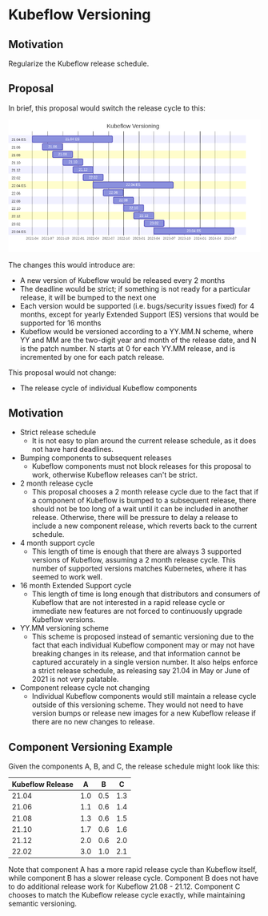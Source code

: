 # Kubeflow Versioning

## Motivation

Regularize the Kubeflow release schedule.

## Proposal

In brief, this proposal would switch the release cycle to this:

![Kubeflow Versioning](diagrams/kubeflow-versioning.png)

The changes this would introduce are:

- A new version of Kubeflow would be released every 2 months
- The deadline would be strict; if something is not ready for a particular release, it will be bumped to the next one
- Each version would be supported (i.e. bugs/security issues fixed) for 4 months, except for yearly Extended Support (ES) versions that would be supported for 16 months
- Kubeflow would be versioned according to a YY.MM.N scheme, where YY and MM are the two-digit year and month of the release date, and N is the patch number. N starts at 0 for each YY.MM release, and is incremented by one for each patch release.

This proposal would not change:

- The release cycle of individual Kubeflow components

## Motivation

- Strict release schedule
  - It is not easy to plan around the current release schedule, as it does not have hard deadlines.
- Bumping components to subsequent releases
  - Kubeflow components must not block releases for this proposal to work, otherwise Kubeflow releases can't be strict.
- 2 month release cycle
  - This proposal chooses a 2 month release cycle due to the fact that if a component of Kubeflow is bumped to a subsequent release, there should not be too long of a wait until it can be included in another release. Otherwise, there will be pressure to delay a release to include a new component release, which reverts back to the current schedule.
- 4 month support cycle
  - This length of time is enough that there are always 3 supported versions of Kubeflow, assuming a 2 month release cycle. This number of supported versions matches Kubernetes, where it has seemed to work well.
- 16 month Extended Support cycle
  - This length of time is long enough that distributors and consumers of Kubeflow that are not interested in a rapid release cycle or immediate new features are not forced to continuously upgrade Kubeflow versions.
- YY.MM versioning scheme
  - This scheme is proposed instead of semantic versioning due to the fact that each individual Kubeflow component may or may not have breaking changes in its release, and that information cannot be captured accurately in a single version number. It also helps enforce a strict release schedule, as releasing say 21.04 in May or June of 2021 is not very palatable.
- Component release cycle not changing
  - Individual Kubeflow components would still maintain a release cycle outside of this versioning scheme. They would not need to have version bumps or release new images for a new Kubeflow release if there are no new changes to release.

## Component Versioning Example

Given the components A, B, and C, the release schedule might look like this:

| Kubeflow Release |  A  |  B  |  C  |
| :--------------- | :-: | :-: | :-: |
| 21.04            | 1.0 | 0.5 | 1.3 |
| 21.06            | 1.1 | 0.6 | 1.4 |
| 21.08            | 1.3 | 0.6 | 1.5 |
| 21.10            | 1.7 | 0.6 | 1.6 |
| 21.12            | 2.0 | 0.6 | 2.0 |
| 22.02            | 3.0 | 1.0 | 2.1 |

Note that component A has a more rapid release cycle than Kubeflow itself, while component B has a slower release cycle. Component B does not have to do additional release work for Kubeflow 21.08 - 21.12. Component C chooses to match the Kubeflow release cycle exactly, while maintaining semantic versioning.
